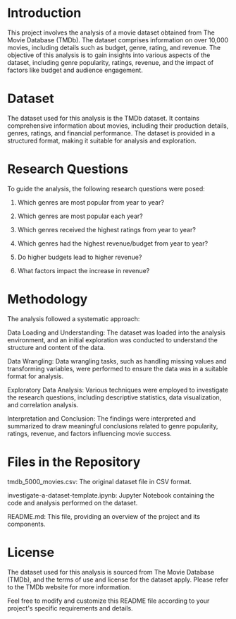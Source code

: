 # Introduction

This project involves the analysis of a movie dataset obtained from The Movie Database (TMDb). The dataset comprises information on over 10,000 movies, including details such as budget, genre, rating, and revenue. The objective of this analysis is to gain insights into various aspects of the dataset, including genre popularity, ratings, revenue, and the impact of factors like budget and audience engagement.

# Dataset

The dataset used for this analysis is the TMDb dataset. It contains comprehensive information about movies, including their production details, genres, ratings, and financial performance. The dataset is provided in a structured format, making it suitable for analysis and exploration.

# Research Questions

To guide the analysis, the following research questions were posed:

1. Which genres are most popular from year to year?

2. Which genres are most popular each year?

3. Which genres received the highest ratings from year to year?

4. Which genres had the highest revenue/budget from year to year?

5. Do higher budgets lead to higher revenue?

6. What factors impact the increase in revenue?

# Methodology

The analysis followed a systematic approach:

Data Loading and Understanding: The dataset was loaded into the analysis environment, and an initial exploration was conducted to understand the structure and content of the data.

Data Wrangling: Data wrangling tasks, such as handling missing values and transforming variables, were performed to ensure the data was in a suitable format for analysis.

Exploratory Data Analysis: Various techniques were employed to investigate the research questions, including descriptive statistics, data visualization, and correlation analysis.

Interpretation and Conclusion: The findings were interpreted and summarized to draw meaningful conclusions related to genre popularity, ratings, revenue, and factors influencing movie success.

# Files in the Repository

tmdb_5000_movies.csv: The original dataset file in CSV format.

investigate-a-dataset-template.ipynb: Jupyter Notebook containing the code and analysis performed on the dataset.

README.md: This file, providing an overview of the project and its components.

# License

The dataset used for this analysis is sourced from The Movie Database (TMDb), and the terms of use and license for the dataset apply. Please refer to the TMDb website for more information.

Feel free to modify and customize this README file according to your project's specific requirements and details.